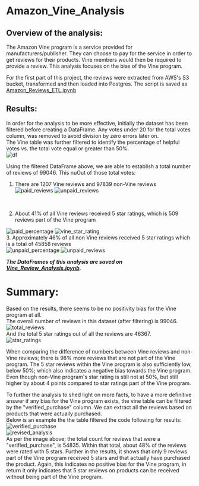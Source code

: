 # Amazon_Vine_Analysis

## Overview of the analysis: 

The Amazon Vine program is a service provided for manufacturers/publisher.  They can choose to pay for the service in order to get reviews for their products.  Vine members would then be required to provide a review.  This analysis focuses on the bias of the Vine program. <br>

For the first part of this project, the reviews were extracted from AWS's S3 bucket, transformed and then loaded into Postgres.  The script is saved as [Amazon_Reviews_ETL.ipynb](https://github.com/taranahassan/Amazon_Vine_Analysis/blob/main/Amazon_Reviews_ETL.ipynb)

## Results: 

In order for the analysis to be more effective, initially the dataset has been filtered before creating a DataFrame.  Any votes under 20 for the total votes column, was removed to avoid division by zero errors later on. <br>
The Vine table was further filtered to identify the percentage of helpful votes vs. the total vote equal or greater than 50%.
<br>
![df](https://user-images.githubusercontent.com/75437852/114807748-f3623980-9d74-11eb-8ea2-90813bee76c5.PNG)

Using the filtered DataFrame above, we are able to establish a total number of reviews of 99046.  This nuOut of those total votes:

  1.  There are 1207 Vine reviews and 97839 non-Vine reviews<br>
![paid_reviews](https://user-images.githubusercontent.com/75437852/114918412-0d436100-9df5-11eb-8ddf-9e059482b5d3.PNG)
![unpaid_reviews](https://user-images.githubusercontent.com/75437852/114918447-159b9c00-9df5-11eb-9bc0-c25ef542bb1d.PNG)
<br>

  2.  About 41% of all Vine reviews received 5 star ratings, which is 509 reviews part of the Vine program <br>
   
![paid_percentage](https://user-images.githubusercontent.com/75437852/114918662-5398c000-9df5-11eb-8041-dcb40eb16aee.PNG)
![vine_star_rating](https://user-images.githubusercontent.com/75437852/114918701-627f7280-9df5-11eb-8649-df8d87e782c1.PNG)
<br>
  3.  Approximately 46% of all non Vine reviews received 5 star ratings which is a total of 45858 reviews <br>
 ![unpaid_percentage](https://user-images.githubusercontent.com/75437852/114918794-82169b00-9df5-11eb-8dc9-4e022cfc8e41.PNG)
![unpaid_reviews](https://user-images.githubusercontent.com/75437852/114918807-85aa2200-9df5-11eb-936a-fafbbf8767ad.PNG)
<br>

***The DataFrames of this analysis are saved on [Vine_Review_Analysis.ipynb](https://github.com/taranahassan/Amazon_Vine_Analysis/blob/main/Vine_Review_Analysis.ipynb).*** <br>

# Summary: 

Based on the results, there seems to be no positivity bias for the Vine program at all.  <br>
The overall number of reviews in this dataset (after filtering) is 99046.<br>
![total_reviews](https://user-images.githubusercontent.com/75437852/114918923-a5d9e100-9df5-11eb-84ac-b58a018217c9.PNG)
<br>
And the total 5 star ratings out of all the reviews are 46367. <br>
![star_ratings](https://user-images.githubusercontent.com/75437852/114919223-f8b39880-9df5-11eb-93c5-033951669557.PNG) <br>

When comparing the difference of numbers between Vine reviews and non-Vine reviews; there is 98% more reviews that are not part of the Vine program.  The 5 star reviews within the Vine program is also sufficiently low, below 50%; which also indicates a negative bias towards the Vine program.  Even though non-Vine program's star rating is still not at 50%, but still higher by about 4 points compared to star ratings part of the Vine program.<br>

To further the analysis to shed light on more facts, to have a more definitive answer if any bias for the Vine program exists, the vine table can be filtered by the "verified_purchase" column. We can extract all the reviews based on products that were actually purchased. <br>
Below is an example the the table filtered the code following for results: <br>
![verified_purchase](https://user-images.githubusercontent.com/75437852/114971915-60e09980-9e4b-11eb-94d0-a2fd68211e8f.PNG)
<br>
![revised_analysis](https://user-images.githubusercontent.com/75437852/114971589-a18be300-9e4a-11eb-9d24-f7c28d25d4d6.PNG)
<br>
As per the image above; the total count for reviews that were a "verified_purchase", is 54835.  Within that total, about 48% of the reviews were rated with 5 stars.  Further in the results, it shows that only 9 reviews part of the Vine program received 5 stars and that actually have purchased the product.  Again, this indicates no positive bias for the Vine program, in return it only indicates that 5 star reviews on products can be received without being part of the Vine program.
